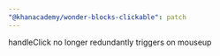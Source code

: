```yaml
---
"@khanacademy/wonder-blocks-clickable": patch
---
```


handleClick no longer redundantly triggers on mouseup
